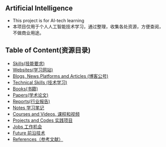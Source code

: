 ## Artificial Intelligence 
- This project is for AI-tech learning
- 本项目仅用于个人人工智能技术学习，通过整理，收集各处资源，方便查阅，不做商业用途。



## Table of Content(资源目录)
- [Skills(技能要求)](#tree-skills)
- [Websites(学习网站)](#websites)
- [Blogs, News,Platforms and Articles (博客公号)](#blogs)
- [Technical Skills (技术学习)](#skills)
- [Books(书籍)](#books)
- [Papers(学术论文)](#papers)
- [Reports(行业报告)](#reports)
- [Notes 学习笔记](#notes)
- [Courses and Videos, 课程和视频](#videos)
- [Projects and Codes 实践项目](#projects)
- [Jobs 工作机会](#jobs)
- [Future 前沿技术](#future)
- [References（参考文献）](#refers) 
